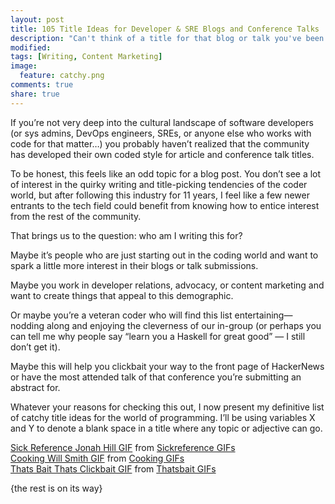 ```yaml
---
layout: post
title: 105 Title Ideas for Developer & SRE Blogs and Conference Talks
description: "Can't think of a title for that blog or talk you've been working on? Software and ops engineers need look no further..."
modified: 
tags: [Writing, Content Marketing]
image:
  feature: catchy.png
comments: true
share: true
---
```


If you’re not very deep into the cultural landscape of software developers (or sys admins, DevOps engineers, SREs, or anyone else who works with code for that matter…) you probably haven’t realized that the community has developed their own coded style for article and conference talk titles.

To be honest, this feels like an odd topic for a blog post. You don’t see a lot of interest in the quirky writing and title-picking tendencies of the coder world, but after following this industry for 11 years, I feel like a few newer entrants to the tech field could benefit from knowing how to entice interest from the rest of the community.

That brings us to the question: who am I writing this for? 

Maybe it’s people who are just starting out in the coding world and want to spark a little more interest in their blogs or talk submissions. 

Maybe you work in developer relations, advocacy, or content marketing and want to create things that appeal to this demographic. 

Or maybe you’re a veteran coder who will find this list entertaining—nodding along and enjoying the cleverness of our in-group (or perhaps you can tell me why people say “learn you a Haskell for great good” — I still don’t get it). 

Maybe this will help you clickbait your way to the front page of HackerNews or have the most attended talk of that conference you’re submitting an abstract for. 

Whatever your reasons for checking this out, I now present my definitive list of catchy title ideas for the world of programming. I’ll be using variables X and Y to denote a blank space in a title where any topic or adjective can go.

<div class="tenor-gif-embed" data-postid="5235973" data-share-method="host" data-width="100%" data-aspect-ratio="2.402173913043478"><a href="https://tenor.com/view/sick-reference-jonah-hill-bro-this-is-the-end-awkward-gif-5235973">Sick Reference Jonah Hill GIF</a> from <a href="https://tenor.com/search/sickreference-gifs">Sickreference GIFs</a></div><script type="text/javascript" async src="https://tenor.com/embed.js"></script>

<div class="tenor-gif-embed" data-postid="17055211" data-share-method="host" data-width="100%" data-aspect-ratio="1.4910179640718566"><a href="https://tenor.com/view/cooking-will-smith-fire-fresh-prince-gif-17055211">Cooking Will Smith GIF</a> from <a href="https://tenor.com/search/cooking-gifs">Cooking GIFs</a></div><script type="text/javascript" async src="https://tenor.com/embed.js"></script>

<div class="tenor-gif-embed" data-postid="17021248" data-share-method="host" data-width="100%" data-aspect-ratio="1.6274509803921569"><a href="https://tenor.com/view/thats-bait-thats-clickbait-bait-clickbait-mad-max-gif-17021248">Thats Bait Thats Clickbait GIF</a> from <a href="https://tenor.com/search/thatsbait-gifs">Thatsbait GIFs</a></div><script type="text/javascript" async src="https://tenor.com/embed.js"></script>

{the rest is on its way}
